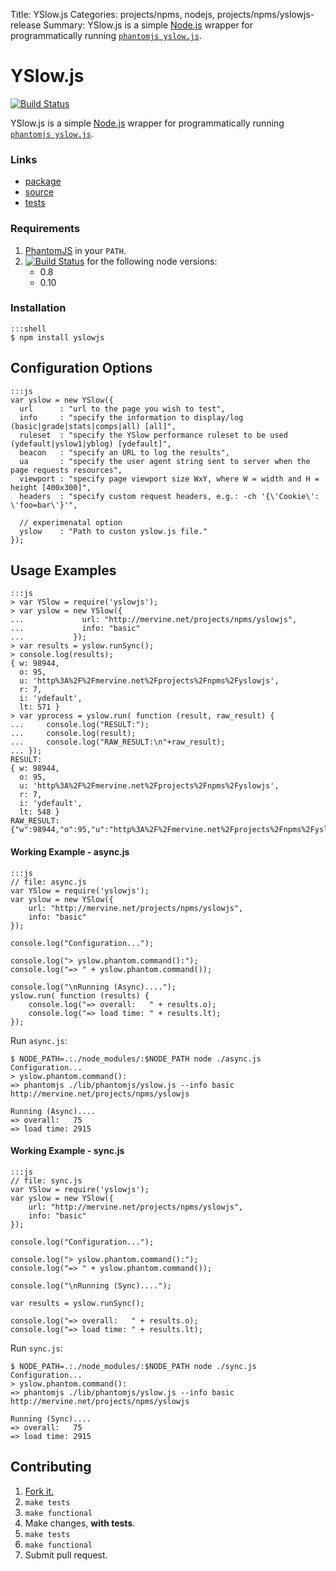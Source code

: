 Title: YSlow.js
Categories: projects/npms, nodejs, projects/npms/yslowjs-release
Summary: YSlow.js is a simple [Node.js](/nodejs) wrapper for programmatically running [`phantomjs yslow.js`](http://yslow.org/phantomjs/).

# YSlow.js

[![Build Status](https://travis-ci.org/jmervine/yslowjs.png)](https://travis-ci.org/jmervine/yslowjs)

YSlow.js is a simple [Node.js](/nodejs) wrapper for programmatically running [`phantomjs yslow.js`](http://yslow.org/phantomjs/).

### Links

* [package](https://npmjs.org/package/yslowjs)
* [source](https://github.com/jmervine/yslowjs)
* [tests](https://travis-ci.org/jmervine/yslowjs)

### Requirements

1. [PhantomJS](http://phantomjs.org/) in your `PATH`.
2. [![Build Status](https://travis-ci.org/jmervine/yslowjs.png?branch=master)](https://travis-ci.org/jmervine/yslowjs) for the following node versions:
    - 0.8
    - 0.10

### Installation

    :::shell
    $ npm install yslowjs

## Configuration Options

    :::js
    var yslow = new YSlow({
      url      : "url to the page you wish to test",
      info     : "specify the information to display/log (basic|grade|stats|comps|all) [all]",
      ruleset  : "specify the YSlow performance ruleset to be used (ydefault|yslow1|yblog) [ydefault]",
      beacon   : "specify an URL to log the results",
      ua       : "specify the user agent string sent to server when the page requests resources",
      viewport : "specify page viewport size WxY, where W = width and H = height [400x300]",
      headers  : "specify custom request headers, e.g.: -ch '{\'Cookie\': \'foo=bar\'}'",

      // experimenatal option
      yslow    : "Path to custon yslow.js file."
    });

## Usage Examples

    :::js
    > var YSlow = require('yslowjs');
    > var yslow = new YSlow({
    ...             url: "http://mervine.net/projects/npms/yslowjs",
    ...             info: "basic"
    ...           });
    > var results = yslow.runSync();
    > console.log(results);
    { w: 98944,
      o: 95,
      u: 'http%3A%2F%2Fmervine.net%2Fprojects%2Fnpms%2Fyslowjs',
      r: 7,
      i: 'ydefault',
      lt: 571 }
    > var yprocess = yslow.run( function (result, raw_result) {
    ...     console.log("RESULT:");
    ...     console.log(result);
    ...     console.log("RAW_RESULT:\n"+raw_result);
    ... });
    RESULT:
    { w: 98944,
      o: 95,
      u: 'http%3A%2F%2Fmervine.net%2Fprojects%2Fnpms%2Fyslowjs',
      r: 7,
      i: 'ydefault',
      lt: 548 }
    RAW_RESULT:
    {"w":98944,"o":95,"u":"http%3A%2F%2Fmervine.net%2Fprojects%2Fnpms%2Fyslowjs","r":7,"i":"ydefault","lt":548}

#### Working Example - async.js

    :::js
    // file: async.js
    var YSlow = require('yslowjs');
    var yslow = new YSlow({
        url: "http://mervine.net/projects/npms/yslowjs",
        info: "basic"
    });

    console.log("Configuration...");

    console.log("> yslow.phantom.command():");
    console.log("=> " + yslow.phantom.command());

    console.log("\nRunning (Async)....");
    yslow.run( function (results) {
        console.log("=> overall:   " + results.o);
        console.log("=> load time: " + results.lt);
    });


Run `async.js`:

    $ NODE_PATH=.:./node_modules/:$NODE_PATH node ./async.js
    Configuration...
    > yslow.phantom.command():
    => phantomjs ./lib/phantomjs/yslow.js --info basic http://mervine.net/projects/npms/yslowjs

    Running (Async)....
    => overall:   75
    => load time: 2915


#### Working Example - sync.js

    :::js
    // file: sync.js
    var YSlow = require('yslowjs');
    var yslow = new YSlow({
        url: "http://mervine.net/projects/npms/yslowjs",
        info: "basic"
    });

    console.log("Configuration...");

    console.log("> yslow.phantom.command():");
    console.log("=> " + yslow.phantom.command());

    console.log("\nRunning (Sync)....");

    var results = yslow.runSync();

    console.log("=> overall:   " + results.o);
    console.log("=> load time: " + results.lt);

Run `sync.js`:

    $ NODE_PATH=.:./node_modules/:$NODE_PATH node ./sync.js
    Configuration...
    > yslow.phantom.command():
    => phantomjs ./lib/phantomjs/yslow.js --info basic http://mervine.net/projects/npms/yslowjs

    Running (Sync)....
    => overall:   75
    => load time: 2915


## Contributing

1. [Fork it.](http://github.com/jmervine/yslowjs)
2. `make tests`
3. `make functional`
4. Make changes, **with tests**.
5. `make tests`
6. `make functional`
7. Submit pull request.

